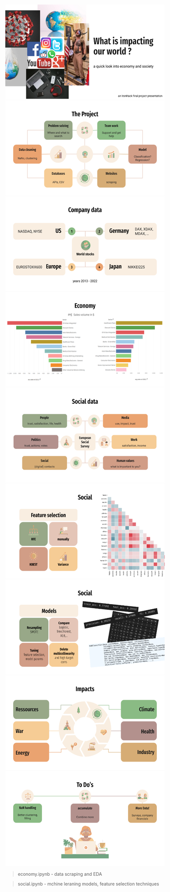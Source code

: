 <img src="slides/ih_final.png" height="300"><img src="slides/ih_final(1).png" height="300">
<img src="slides/ih_final(2).png" height="300"><img src="slides/ih_final(3).png" height="300">
<img src="slides/ih_final(4).png" height="300"><img src="slides/ih_final(5).png" height="300">
<img src="slides/ih_final(6).png" height="300"><img src="slides/ih_final(7).png" height="300">
<img src="slides/ih_final(8).png" height="300">

> economy.ipynb - data scraping and EDA

> social.ipynb - mchine leraning models, feature selection techniques
